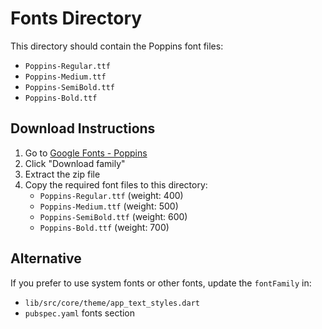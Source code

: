 # Fonts Directory

This directory should contain the Poppins font files:

- `Poppins-Regular.ttf`
- `Poppins-Medium.ttf` 
- `Poppins-SemiBold.ttf`
- `Poppins-Bold.ttf`

## Download Instructions

1. Go to [Google Fonts - Poppins](https://fonts.google.com/specimen/Poppins)
2. Click "Download family"
3. Extract the zip file
4. Copy the required font files to this directory:
   - `Poppins-Regular.ttf` (weight: 400)
   - `Poppins-Medium.ttf` (weight: 500)
   - `Poppins-SemiBold.ttf` (weight: 600)
   - `Poppins-Bold.ttf` (weight: 700)

## Alternative

If you prefer to use system fonts or other fonts, update the `fontFamily` in:
- `lib/src/core/theme/app_text_styles.dart`
- `pubspec.yaml` fonts section
